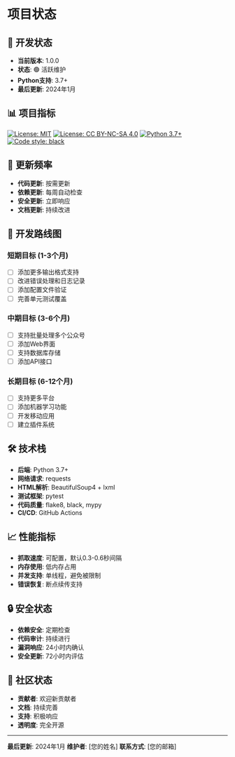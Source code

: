 # 项目状态

## 🚀 开发状态

- **当前版本**: 1.0.0
- **状态**: 🟢 活跃维护
- **Python支持**: 3.7+
- **最后更新**: 2024年1月

## 📊 项目指标

[![License: MIT](https://img.shields.io/badge/License-MIT-yellow.svg)](https://opensource.org/licenses/MIT)
[![License: CC BY-NC-SA 4.0](https://img.shields.io/badge/License-CC%20BY--NC--SA%204.0-lightgrey.svg)](https://creativecommons.org/licenses/by-nc-sa/4.0/)
[![Python 3.7+](https://img.shields.io/badge/python-3.7+-blue.svg)](https://www.python.org/downloads/)
[![Code style: black](https://img.shields.io/badge/code%20style-black-000000.svg)](https://github.com/psf/black)

## 🔄 更新频率

- **代码更新**: 按需更新
- **依赖更新**: 每周自动检查
- **安全更新**: 立即响应
- **文档更新**: 持续改进

## 🎯 开发路线图

### 短期目标 (1-3个月)
- [ ] 添加更多输出格式支持
- [ ] 改进错误处理和日志记录
- [ ] 添加配置文件验证
- [ ] 完善单元测试覆盖

### 中期目标 (3-6个月)
- [ ] 支持批量处理多个公众号
- [ ] 添加Web界面
- [ ] 支持数据库存储
- [ ] 添加API接口

### 长期目标 (6-12个月)
- [ ] 支持更多平台
- [ ] 添加机器学习功能
- [ ] 开发移动应用
- [ ] 建立插件系统

## 🛠️ 技术栈

- **后端**: Python 3.7+
- **网络请求**: requests
- **HTML解析**: BeautifulSoup4 + lxml
- **测试框架**: pytest
- **代码质量**: flake8, black, mypy
- **CI/CD**: GitHub Actions

## 📈 性能指标

- **抓取速度**: 可配置，默认0.3-0.6秒间隔
- **内存使用**: 低内存占用
- **并发支持**: 单线程，避免被限制
- **错误恢复**: 断点续传支持

## 🔒 安全状态

- **依赖安全**: 定期检查
- **代码审计**: 持续进行
- **漏洞响应**: 24小时内确认
- **安全更新**: 72小时内评估

## 🌟 社区状态

- **贡献者**: 欢迎新贡献者
- **文档**: 持续完善
- **支持**: 积极响应
- **透明度**: 完全开源

---

**最后更新**: 2024年1月
**维护者**: [您的姓名]
**联系方式**: [您的邮箱]
